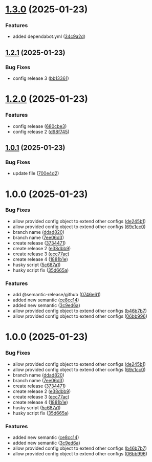 # [1.3.0](https://github.com/iHaiduk/test-release/compare/v1.2.1...v1.3.0) (2025-01-23)


### Features

* added dependabot.yml ([34c9a2d](https://github.com/iHaiduk/test-release/commit/34c9a2dcacd7cd4b8ab8f4ff0fd85871a54ed7d1))

## [1.2.1](https://github.com/iHaiduk/test-release/compare/v1.2.0...v1.2.1) (2025-01-23)


### Bug Fixes

* config release 3 ([bb13361](https://github.com/iHaiduk/test-release/commit/bb13361bfe2dc0e2529497d0505da3b6ac863a2b))

# [1.2.0](https://github.com/iHaiduk/test-release/compare/v1.1.0...v1.2.0) (2025-01-23)


### Features

* config release ([680cbe3](https://github.com/iHaiduk/test-release/commit/680cbe34ba8f639333f04e0909ea3da69a302d95))
* config release 2 ([d98f745](https://github.com/iHaiduk/test-release/commit/d98f7456ab85a92ca462db85d59f955ee2360f57))

## [1.0.1](https://github.com/iHaiduk/test-release/compare/v1.0.0...v1.0.1) (2025-01-23)


### Bug Fixes

* update file ([700e4d2](https://github.com/iHaiduk/test-release/commit/700e4d2e467454577c35111f0e3ffb44a9aefcda))

# 1.0.0 (2025-01-23)


### Bug Fixes

* allow provided config object to extend other configs ([de245b1](https://github.com/iHaiduk/test-release/commit/de245b12a1033e9934cac006b401b9f8958e6373))
* allow provided config object to extend other configs ([69c1cc0](https://github.com/iHaiduk/test-release/commit/69c1cc01884eccd6c7428d749ebe78336beb6a96))
* branch name ([ddad820](https://github.com/iHaiduk/test-release/commit/ddad8201fe6136ec885dac0367425d0ef5bdb4db))
* branch name ([7ee06d3](https://github.com/iHaiduk/test-release/commit/7ee06d35a95045fd7793b40e9482cc4c2f9ff165))
* create release ([3734471](https://github.com/iHaiduk/test-release/commit/37344713887daeb3d00995dd494e973a133b742f))
* create release 2 ([e38dbb9](https://github.com/iHaiduk/test-release/commit/e38dbb9e6e89d19c8e683b2ec37073e74828acca))
* create release 3 ([ecc77ac](https://github.com/iHaiduk/test-release/commit/ecc77ac55bcc31f4e23b57667e33bb5f58ade018))
* create release 4 ([1881b1e](https://github.com/iHaiduk/test-release/commit/1881b1e9951b0ae3d9d6eedb9930620c9a0cf0a3))
* husky script ([5c687a1](https://github.com/iHaiduk/test-release/commit/5c687a16d2fe1301edfef3c27fa00b479ef6761b))
* husky script fix ([35d665a](https://github.com/iHaiduk/test-release/commit/35d665aa1ab5b052122e29944e2ca9c98c24d103))


### Features

* add @semantic-release/github ([0746e61](https://github.com/iHaiduk/test-release/commit/0746e61610bd76448ebbc65b366a04afbc1450e1))
* added new semantic ([ce8cc14](https://github.com/iHaiduk/test-release/commit/ce8cc145993037d848d1d590df44cb58a0ed09e7))
* added new semantic ([3c9ed6a](https://github.com/iHaiduk/test-release/commit/3c9ed6ada1b0011fedf752b4f7c14852e9cefe6e))
* allow provided config object to extend other configs ([b46b7b7](https://github.com/iHaiduk/test-release/commit/b46b7b7de9e6e0cdeebc0c857d369192b75d4fa2))
* allow provided config object to extend other configs ([06bb996](https://github.com/iHaiduk/test-release/commit/06bb996f22db42c54404383ca2a36ef61a20496a))

# 1.0.0 (2025-01-23)


### Bug Fixes

* allow provided config object to extend other configs ([de245b1](https://github.com/iHaiduk/test-release/commit/de245b12a1033e9934cac006b401b9f8958e6373))
* allow provided config object to extend other configs ([69c1cc0](https://github.com/iHaiduk/test-release/commit/69c1cc01884eccd6c7428d749ebe78336beb6a96))
* branch name ([ddad820](https://github.com/iHaiduk/test-release/commit/ddad8201fe6136ec885dac0367425d0ef5bdb4db))
* branch name ([7ee06d3](https://github.com/iHaiduk/test-release/commit/7ee06d35a95045fd7793b40e9482cc4c2f9ff165))
* create release ([3734471](https://github.com/iHaiduk/test-release/commit/37344713887daeb3d00995dd494e973a133b742f))
* create release 2 ([e38dbb9](https://github.com/iHaiduk/test-release/commit/e38dbb9e6e89d19c8e683b2ec37073e74828acca))
* create release 3 ([ecc77ac](https://github.com/iHaiduk/test-release/commit/ecc77ac55bcc31f4e23b57667e33bb5f58ade018))
* create release 4 ([1881b1e](https://github.com/iHaiduk/test-release/commit/1881b1e9951b0ae3d9d6eedb9930620c9a0cf0a3))
* husky script ([5c687a1](https://github.com/iHaiduk/test-release/commit/5c687a16d2fe1301edfef3c27fa00b479ef6761b))
* husky script fix ([35d665a](https://github.com/iHaiduk/test-release/commit/35d665aa1ab5b052122e29944e2ca9c98c24d103))


### Features

* added new semantic ([ce8cc14](https://github.com/iHaiduk/test-release/commit/ce8cc145993037d848d1d590df44cb58a0ed09e7))
* added new semantic ([3c9ed6a](https://github.com/iHaiduk/test-release/commit/3c9ed6ada1b0011fedf752b4f7c14852e9cefe6e))
* allow provided config object to extend other configs ([b46b7b7](https://github.com/iHaiduk/test-release/commit/b46b7b7de9e6e0cdeebc0c857d369192b75d4fa2))
* allow provided config object to extend other configs ([06bb996](https://github.com/iHaiduk/test-release/commit/06bb996f22db42c54404383ca2a36ef61a20496a))
